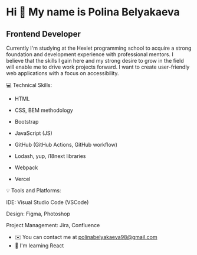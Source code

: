 Hi :wave: My name is Polina Belyakaeva
=========================================================================================================================================

Frontend Developer
------------------

Currently I'm studying at the Hexlet programming school to acquire a strong foundation and development experience with professional mentors. I believe that the skills I gain here and my strong desire to grow in the field will enable me to drive work projects forward.
I want to create user-friendly web applications with a focus on accessibility.

:computer: Technical Skills:  

* HTML  

* CSS, BEM methodology
  
* Bootstrap

* JavaScript (JS)  

* GitHub (GitHub Actions, GitHub workflow)  

* Lodash, yup, i18next libraries

* Webpack

* Vercel

:bulb: Tools and Platforms:  

IDE: Visual Studio Code (VSCode)  

Design: Figma, Photoshop 

Project Management: Jira, Confluence

* ✉️  You can contact me at [polinabelyakaeva98@gmail.com](mailto:polinabelyakaeva98@gmail.com)
* 🧠  I'm learning React
